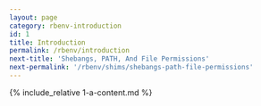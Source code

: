 ```yaml
---
layout: page
category: rbenv-introduction
id: 1
title: Introduction
permalink: /rbenv/introduction
next-title: 'Shebangs, PATH, And File Permissions'
next-permalink: '/rbenv/shims/shebangs-path-file-permissions'
---
```


{% include_relative 1-a-content.md %}
